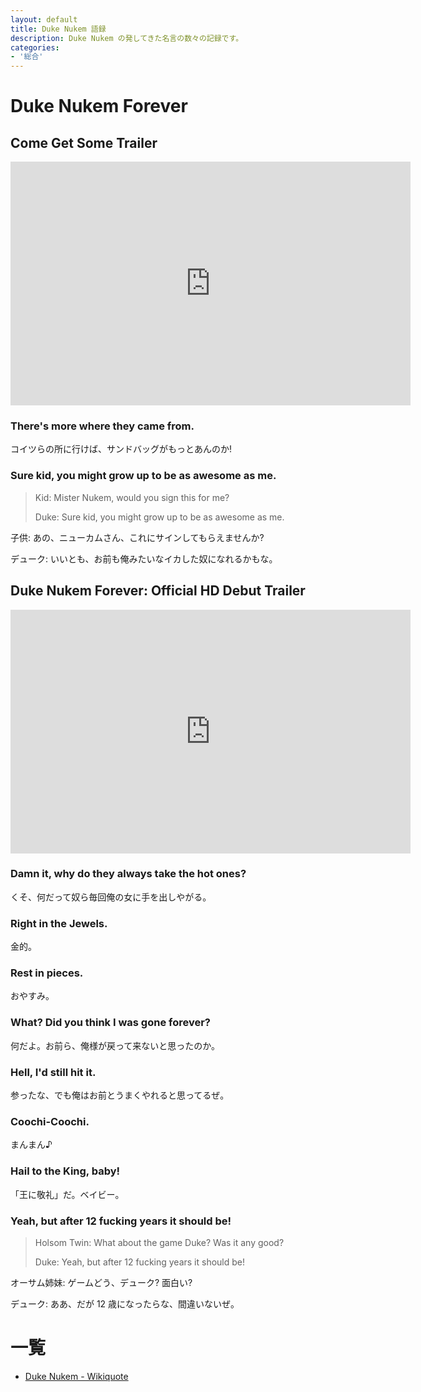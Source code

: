 ```yaml
---
layout: default
title: Duke Nukem 語録
description: Duke Nukem の発してきた名言の数々の記録です。
categories:
- '総合'
---
```


Duke Nukem Forever
==================

Come Get Some Trailer
---------------------

<iframe title="YouTube video player" width="640" height="390" src="http://www.youtube.com/embed/0syyhXFEETQ" frameborder="0" allowfullscreen></iframe>

### There's more where they came from.

コイツらの所に行けば、サンドバッグがもっとあんのか!

### Sure kid, you might grow up to be as awesome as me. 

> Kid: Mister Nukem, would you sign this for me?
>
> Duke: Sure kid, you might grow up to be as awesome as me.

子供: あの、ニューカムさん、これにサインしてもらえませんか?

デューク: いいとも、お前も俺みたいなイカした奴になれるかもな。

Duke Nukem Forever: Official HD Debut Trailer
---------------------------------------------

<iframe title="YouTube video player" width="640" height="390" src="http://www.youtube.com/embed/wVuuyRGB_BA" frameborder="0" allowfullscreen></iframe>

### Damn it, why do they always take the hot ones?

くそ、何だって奴ら毎回俺の女に手を出しやがる。 

### Right in the Jewels.

金的。

### Rest in pieces.

おやすみ。

### What? Did you think I was gone forever?

 何だよ。お前ら、俺様が戻って来ないと思ったのか。

### Hell, I'd still hit it.

参ったな、でも俺はお前とうまくやれると思ってるぜ。

### Coochi-Coochi.

まんまん♪

### Hail to the King, baby!

「王に敬礼」だ。ベイビー。

### Yeah, but after 12 fucking years it should be!

> Holsom Twin: What about the game Duke? Was it any good?
>
> Duke: Yeah, but after 12 fucking years it should be!

オーサム姉妹: ゲームどう、デューク? 面白い?

デューク: ああ、だが 12 歳になったらな、間違いないぜ。

一覧
====

* [Duke Nukem - Wikiquote](http://en.wikiquote.org/wiki/Duke_Nukem)
